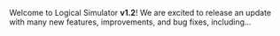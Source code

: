 Welcome to Logical Simulator **v1.2**! We are excited to release an update with many new features, improvements, and bug fixes, including...
